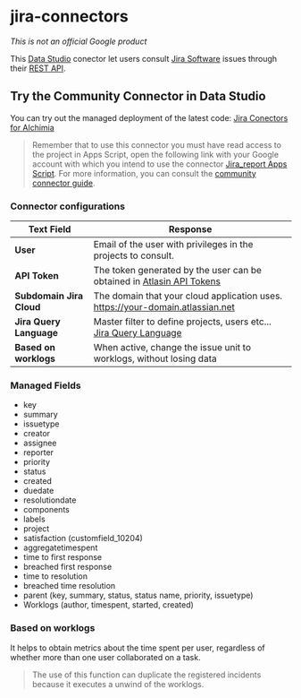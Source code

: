 # jira-connectors

*This is not an official Google product*

This [Data Studio][data studio] conector let users consult [Jira Software][jira software] issues through their [REST API][rest api jira].

## Try the Community Connector in Data Studio

You can try out the managed deployment of the latest code: [Jira Conectors for Alchimia][production deployment]

> Remember that to use this connector you must have read access to the project in Apps Script, open the following link with your Google account with which you intend to use the connector [Jira_report Apps Script](https://script.google.com/d/1IePZttHarA0VenyWJmWL-wQoPKlQvJ1uBkgfiRB_va2lPH-GVtCngkuH/edit?usp=sharing).
For more information, you can consult the [community connector guide](https://developers.google.com/datastudio/connector/use).

### Connector configurations

| Text Field                     | Response                                                              |
|  ------------------------------|-----------------------------------------------------------------------|
| **User**                       | Email of the user with privileges in the projects to consult.         |
| **API Token**                  | The token generated by the user can be obtained in [Atlasin API Tokens][api tokens]|
| **Subdomain Jira Cloud**       | The domain that your cloud application uses. https://your-domain.atlassian.net|
| **Jira Query Language**        | Master filter to define projects, users etc... [Jira Query Language][jql]|
| **Based on worklogs**          | When active, change the issue unit to worklogs, without losing data|

### Managed Fields

* key
* summary
* issuetype
* creator
* assignee
* reporter
* priority
* status
* created
* duedate
* resolutiondate
* components
* labels
* project
* satisfaction (customfield_10204)
* aggregatetimespent
* time to first response
* breached first response
* time to resolution
* breached time resolution
* parent (key, summary, status, status name, priority, issuetype)
* Worklogs (author, timespent, started, created)

### Based on worklogs
It helps to obtain metrics about the time spent per user, regardless of whether more than one user collaborated on a task.

> The use of this function can duplicate the registered incidents because it executes a unwind of the worklogs.

[jira software]: https://www.atlassian.com/software/jira
[rest api jira]: https://developer.atlassian.com/cloud/jira/platform/rest/v2/
[production deployment]: https://datastudio.google.com/datasources/create?connectorId=AKfycbwvwTvbxhKVCZG05st2GH5rxYU8Syds36Y_9spZp3tq
[api tokens]: https://id.atlassian.com/manage/api-tokens
[data studio]: https://datastudio.google.com
[jql]: https://confluence.atlassian.com/jiracoreserver/advanced-searching-939937709.html?_ga=2.120070472.1524126525.1544574940-1266246199.1525106444
